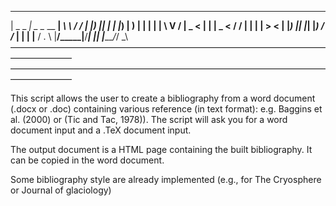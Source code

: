  ____ _____ ____ ___ _______ ________   __
|  _ \_   _|  _ \__ \__   __|  ____\ \ / /
| |_) || | | |_) | ) | | |  | |__   \ V / 
|  _ < | | |  _ < / /  | |  |  __|   > < 
| |_) || |_| |_) / /_  | |  | |____ / . \ 
|____/_____|____/____| |_|  |______/_/ \_\\
———————————————————————————————————————————
———————————————————————————————————————————

This script allows the user to create a bibliography from a word document (.docx or .doc) containing various reference (in text format): e.g. Baggins et al. (2000) or (Tic and Tac, 1978)).
The script will ask you for a word document input and a .TeX document input.

The output document is a HTML page containing the built bibliography. It can be copied in the word document.

Some bibliography style are already implemented (e.g., for The Cryosphere or Journal of glaciology)
